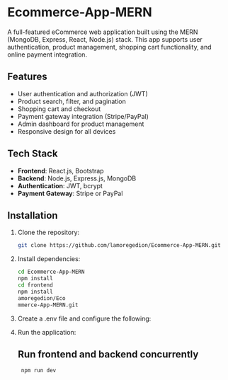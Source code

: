 # Ecommerce-App-MERN

A full-featured eCommerce web application built using the MERN (MongoDB, Express, React, Node.js) stack. This app supports user authentication, product management, shopping cart functionality, and online payment integration.

## Features

- User authentication and authorization (JWT)
- Product search, filter, and pagination
- Shopping cart and checkout
- Payment gateway integration (Stripe/PayPal)
- Admin dashboard for product management
- Responsive design for all devices

## Tech Stack

- **Frontend**: React.js, Bootstrap
- **Backend**: Node.js, Express.js, MongoDB
- **Authentication**: JWT, bcrypt
- **Payment Gateway**: Stripe or PayPal

## Installation

1. Clone the repository:
   ```bash
   git clone https://github.com/lamoregedion/Ecommerce-App-MERN.git

2. Install dependencies:
   ```bash
   cd Ecommerce-App-MERN
   npm install
   cd frontend
   npm install
   amoregedion/Eco
   mmerce-App-MERN.git
   
3. Create a .env file and configure the following:
   
5. Run the application:
    ## Run frontend and backend concurrently
   ```bash
    npm run dev



